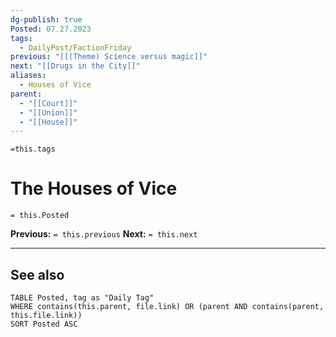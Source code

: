 ```yaml
---
dg-publish: true
Posted: 07.27.2023
tags:
  - DailyPost/FactionFriday
previous: "[[(Theme) Science versus magic]]"
next: "[[Drugs in the City]]"
aliases:
  - Houses of Vice
parent:
  - "[[Court]]"
  - "[[Union]]"
  - "[[House]]"
---
```

`=this.tags` 
# The Houses of Vice
`= this.Posted`

**Previous:** `= this.previous`
**Next:** `= this.next`

---



## See also

```dataview
TABLE Posted, tag as "Daily Tag"
WHERE contains(this.parent, file.link) OR (parent AND contains(parent, this.file.link))
SORT Posted ASC
```